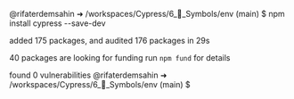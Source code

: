 @rifaterdemsahin ➜ /workspaces/Cypress/6_🔣_Symbols/env (main) $ npm install cypress --save-dev

added 175 packages, and audited 176 packages in 29s

40 packages are looking for funding
  run `npm fund` for details

found 0 vulnerabilities
@rifaterdemsahin ➜ /workspaces/Cypress/6_🔣_Symbols/env (main) $ 
